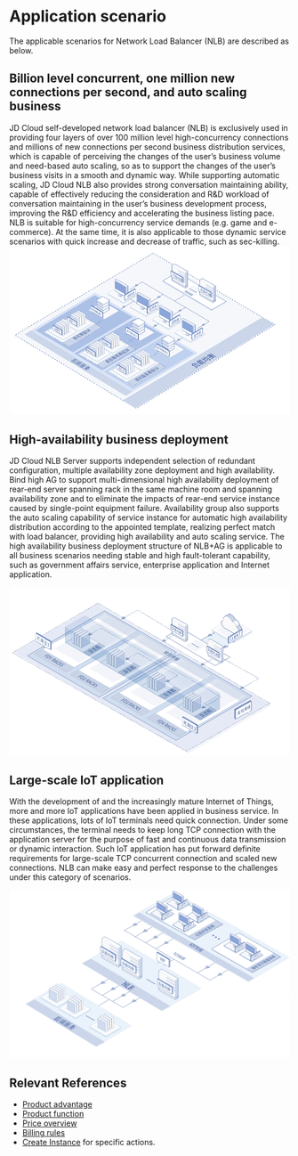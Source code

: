 # Application scenario

The applicable scenarios for Network Load Balancer (NLB) are described as below.

## Billion level concurrent, one million new connections per second, and auto scaling business
JD Cloud self-developed network load balancer (NLB) is exclusively used in providing four layers of over 100 million level high-concurrency connections and millions of new connections per second business distribution services, which is capable of perceiving the changes of the user’s business volume and need-based auto scaling, so as to support the changes of the user’s business visits in a smooth and dynamic way. While supporting automatic scaling, JD Cloud NLB also provides strong conversation maintaining ability, capable of effectively reducing the consideration and R&D workload of conversation maintaining in the user’s business development process, improving the R&D efficiency and accelerating the business listing pace. NLB is suitable for high-concurrency service demands (e.g. game and e-commerce). At the same time, it is also applicable to those dynamic service scenarios with quick increase and decrease of traffic, such as sec-killing.
![高并发、自动弹性伸缩业务](../../../../image/Networking/NLB/NLB-AutoScaling.png)


## High-availability business deployment

JD Cloud NLB Server supports independent selection of redundant configuration, multiple availability zone deployment and high availability. Bind high AG to support multi-dimensional high availability deployment of rear-end server spanning rack in the same machine room and spanning availability zone and to eliminate the impacts of rear-end service instance caused by single-point equipment failure. Availability group also supports the auto scaling capability of service instance for automatic high availability distribution according to the appointed template, realizing perfect match with load balancer, providing high availability and auto scaling service. The high availability business deployment structure of NLB+AG is applicable to all business scenarios needing stable and high fault-tolerant capability, such as government affairs service, enterprise application and Internet application.

![高可用业务场景](../../../../image/Networking/NLB/NLB-HA.png)

## Large-scale IoT application

With the development of and the increasingly mature Internet of Things, more and more IoT applications have been applied in business service. In these applications, lots of IoT terminals need quick connection. Under some circumstances, the terminal needs to keep long TCP connection with the application server for the purpose of fast and continuous data transmission or dynamic interaction. Such IoT application has put forward definite requirements for large-scale TCP concurrent connection and scaled new connections. NLB can make easy and perfect response to the challenges under this category of scenarios.

![高可用业务场景](../../../../image/Networking/NLB/NLB-IOT.png)

## Relevant References

- [Product advantage](../Introduction/Benefits.md)
- [Product function](../Introduction/Functions.md)
- [Price overview](../Pricing/Price-Overview.md)
- [Billing rules](../Pricing/Billing-Rules.md)
- [Create Instance](../Getting-Started/Create-Instance.md) for specific actions.
